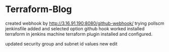 # Terraform-Blog
created webhook by http://3.16.91.190:8080/github-webhook/
trying pollscm
jenkinsfile added and selected option github hook worked
installed terraform in jenkins machine 
terraform plugin installed and configured.

updated security group and subnet id values 
new edit
